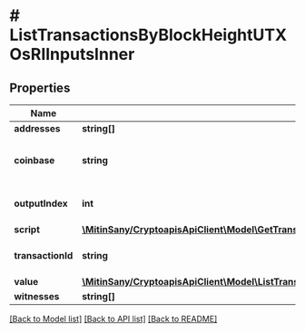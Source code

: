 # # ListTransactionsByBlockHeightUTXOsRIInputsInner

## Properties

Name | Type | Description | Notes
------------ | ------------- | ------------- | -------------
**addresses** | **string[]** |  | [optional]
**coinbase** | **string** | String representation of the coinbase hex | [optional]
**outputIndex** | **int** | Numeric representation of the vout |
**script** | [**\MitinSany/CryptoapisApiClient\Model\GetTransactionDetailsByTransactionHashUTXOsRIInputsInnerScript**](GetTransactionDetailsByTransactionHashUTXOsRIInputsInnerScript.md) |  |
**transactionId** | **string** | String representation of the txid |
**value** | [**\MitinSany/CryptoapisApiClient\Model\ListTransactionsByBlockHeightUTXOsRIInputsInnerValue**](ListTransactionsByBlockHeightUTXOsRIInputsInnerValue.md) |  | [optional]
**witnesses** | **string[]** |  | [optional]

[[Back to Model list]](../../README.md#models) [[Back to API list]](../../README.md#endpoints) [[Back to README]](../../README.md)
